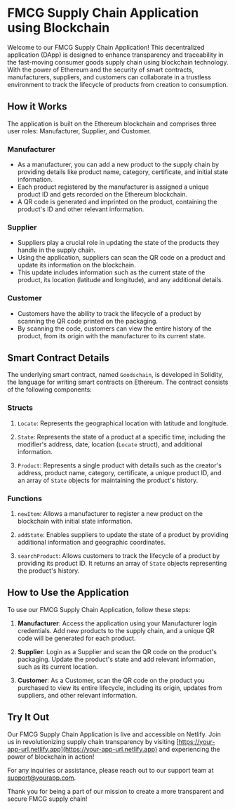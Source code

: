 # FMCG Supply Chain Application using Blockchain

Welcome to our FMCG Supply Chain Application! This decentralized application (DApp) is designed to enhance transparency and traceability in the fast-moving consumer goods supply chain using blockchain technology. With the power of Ethereum and the security of smart contracts, manufacturers, suppliers, and customers can collaborate in a trustless environment to track the lifecycle of products from creation to consumption.

## How it Works

The application is built on the Ethereum blockchain and comprises three user roles: Manufacturer, Supplier, and Customer.

### Manufacturer
- As a manufacturer, you can add a new product to the supply chain by providing details like product name, category, certificate, and initial state information.
- Each product registered by the manufacturer is assigned a unique product ID and gets recorded on the Ethereum blockchain.
- A QR code is generated and imprinted on the product, containing the product's ID and other relevant information.

### Supplier
- Suppliers play a crucial role in updating the state of the products they handle in the supply chain.
- Using the application, suppliers can scan the QR code on a product and update its information on the blockchain.
- This update includes information such as the current state of the product, its location (latitude and longitude), and any additional details.

### Customer
- Customers have the ability to track the lifecycle of a product by scanning the QR code printed on the packaging.
- By scanning the code, customers can view the entire history of the product, from its origin with the manufacturer to its current state.

## Smart Contract Details

The underlying smart contract, named `Goodschain`, is developed in Solidity, the language for writing smart contracts on Ethereum. The contract consists of the following components:

### Structs

1. `Locate`: Represents the geographical location with latitude and longitude.

2. `State`: Represents the state of a product at a specific time, including the modifier's address, date, location (`Locate` struct), and additional information.

3. `Product`: Represents a single product with details such as the creator's address, product name, category, certificate, a unique product ID, and an array of `State` objects for maintaining the product's history.

### Functions

1. `newItem`: Allows a manufacturer to register a new product on the blockchain with initial state information.

2. `addState`: Enables suppliers to update the state of a product by providing additional information and geographic coordinates.

3. `searchProduct`: Allows customers to track the lifecycle of a product by providing its product ID. It returns an array of `State` objects representing the product's history.

## How to Use the Application

To use our FMCG Supply Chain Application, follow these steps:

1. **Manufacturer**: Access the application using your Manufacturer login credentials. Add new products to the supply chain, and a unique QR code will be generated for each product.

2. **Supplier**: Login as a Supplier and scan the QR code on the product's packaging. Update the product's state and add relevant information, such as its current location.

3. **Customer**: As a Customer, scan the QR code on the product you purchased to view its entire lifecycle, including its origin, updates from suppliers, and other relevant information.

## Try It Out

Our FMCG Supply Chain Application is live and accessible on Netlify. Join us in revolutionizing supply chain transparency by visiting [https://your-app-url.netlify.app](https://your-app-url.netlify.app) and experiencing the power of blockchain in action!

For any inquiries or assistance, please reach out to our support team at support@yourapp.com.

Thank you for being a part of our mission to create a more transparent and secure FMCG supply chain!
